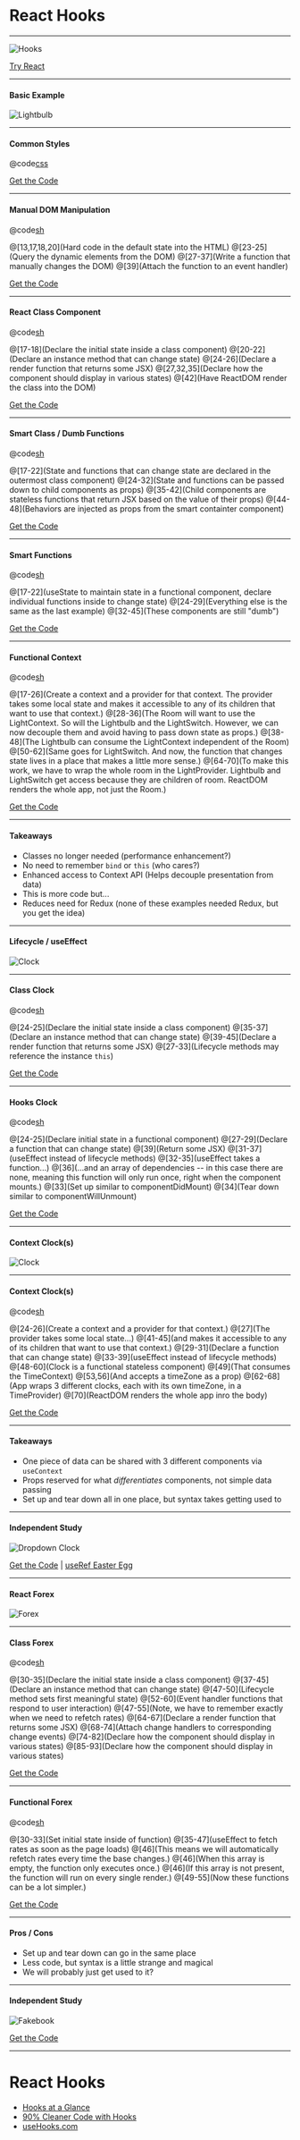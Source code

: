 # React Hooks

---

![Hooks](assets/image/hooks.png)

[Try React](https://reactjs.org/docs/getting-started.html#try-react)

---

#### Basic Example

![Lightbulb](assets/gifs/lightbulb.gif)

---

#### Common Styles

@code[css](code/lightbulb.css)

[Get the Code](https://raw.githubusercontent.com/wyncode/gitpitch_react_hooks/master/code/lightbulb.css)

---


#### Manual DOM Manipulation

@code[sh](code/lightbulb_simple_vanilla.html)

@[13,17,18,20](Hard code in the default state into the HTML)
@[23-25](Query the dynamic elements from the DOM)
@[27-37](Write a function that manually changes the DOM)
@[39](Attach the function to an event handler)

[Get the Code](https://raw.githubusercontent.com/wyncode/gitpitch_react_hooks/master/code/lightbulb_simple_vanilla.html)

---

#### React Class Component

@code[sh](code/lightbulb_simple_react_class.html)

@[17-18](Declare the initial state inside a class component)
@[20-22](Declare an instance method that can change state)
@[24-26](Declare a render function that returns some JSX)
@[27,32,35](Declare how the component should display in various states)
@[42](Have ReactDOM render the class into the DOM)

[Get the Code](https://raw.githubusercontent.com/wyncode/gitpitch_react_hooks/master/code/lightbulb_simple_react_class.html)

---

#### Smart Class / Dumb Functions

@code[sh](code/lightbulb_simple_react_functional.html)

@[17-22](State and functions that can change state are declared in the outermost class component)
@[24-32](State and functions can be passed down to child components as props)
@[35-42](Child components are stateless functions that return JSX based on the value of their props)
@[44-48](Behaviors are injected as props from the smart containter component)

[Get the Code](https://raw.githubusercontent.com/wyncode/gitpitch_react_hooks/master/code/lightbulb_simple_react_functional.html)

---

#### Smart Functions

@code[sh](code/lightbulb_simple_react_hooks.html)

@[17-22](useState to maintain state in a functional component, declare individual functions inside to change state)
@[24-29](Everything else is the same as the last example)
@[32-45](These components are still "dumb")

[Get the Code](https://raw.githubusercontent.com/wyncode/gitpitch_react_hooks/master/code/lightbulb_simple_react_hooks.html)

---

#### Functional Context

@code[sh](code/lightbulb_simple_hooks_context.html)

@[17-26](Create a context and a provider for that context.  The provider takes some local state and makes it accessible to any of its children that want to use that context.)
@[28-36](The Room will want to use the LightContext.  So will the Lightbulb and the LightSwitch.  However, we can now decouple them and avoid having to pass down state as props.)
@[38-48](The Lightbulb can consume the LightContext independent of the Room)
@[50-62](Same goes for LightSwitch.  And now, the function that changes state lives in a place that makes a little more sense.)
@[64-70](To make this work, we have to wrap the whole room in the LightProvider.  Lightbulb and LightSwitch get access because they are children of room.  ReactDOM renders the whole app, not just the Room.)

[Get the Code](https://raw.githubusercontent.com/wyncode/gitpitch_react_hooks/master/code/lightbulb_simple_react_hooks_context.html)

---

#### Takeaways

* Classes no longer needed (performance enhancement?)
* No need to remember `bind` or `this` (who cares?)
* Enhanced access to Context API (Helps decouple presentation from data)
* This is more code but...
* Reduces need for Redux (none of these examples needed Redux, but you get the idea)

---

#### Lifecycle / useEffect

![Clock](assets/gifs/clock.gif)

---

#### Class Clock

@code[sh](code/clock_react.html)

@[24-25](Declare the initial state inside a class component)
@[35-37](Declare an instance method that can change state)
@[39-45](Declare a render function that returns some JSX)
@[27-33](Lifecycle methods may reference the instance `this`)

[Get the Code](https://raw.githubusercontent.com/wyncode/gitpitch_react_hooks/master/code/clock_react.html)

---

#### Hooks Clock

@code[sh](code/clock_react_hooks.html)

@[24-25](Declare initial state in a functional component)
@[27-29](Declare a function that can change state)
@[39](Return some JSX)
@[31-37](useEffect instead of lifecycle methods)
@[32-35](useEffect takes a function...)
@[36](...and an array of dependencies -- in this case there are none, meaning this function will only run once, right when the component mounts.)
@[33](Set up similar to componentDidMount)
@[34](Tear down similar to componentWillUnmount)

[Get the Code](https://raw.githubusercontent.com/wyncode/gitpitch_react_hooks/master/code/clock_react_hooks.html)

---

#### Context Clock(s)

![Clock](assets/gifs/context_clock.gif)

---

#### Context Clock(s)

@code[sh](code/clock_react_hooks_context.html)

@[24-26](Create a context and a provider for that context.)
@[27](The provider takes some local state...)
@[41-45](and makes it accessible to any of its children that want to use that context.)
@[29-31](Declare a function that can change state)
@[33-39](useEffect instead of lifecycle methods)
@[48-60](Clock is a functional stateless component)
@[49](That consumes the TimeContext)
@[53,56](And accepts a timeZone as a prop)
@[62-68](App wraps 3 different clocks, each with its own timeZone, in a TimeProvider)
@[70](ReactDOM renders the whole app inro the body)

[Get the Code](https://raw.githubusercontent.com/wyncode/gitpitch_react_hooks/master/code/clock_react_hooks_context.html)

---

#### Takeaways

* One piece of data can be shared with 3 different components via `useContext`
* Props reserved for what _differentiates_ components, not simple data passing
* Set up and tear down all in one place, but syntax takes getting used to

---

#### Independent Study

![Dropdown Clock](assets/gifs/context_clock_dropdown.gif)

[Get the Code](https://github.com/andyweiss1982/timezone-clock) | [useRef Easter Egg](https://github.com/andyweiss1982/timezone-clock/blob/f95c3b5ba2c07dc5b2ba694d59d85528d18d1ad1/src/components/TimeZonePicker.js#L9)

---

#### React Forex

![Forex](assets/gifs/forex.gif)

---

#### Class Forex

@code[sh](code/forex_react.html)

@[30-35](Declare the initial state inside a class component)
@[37-45](Declare an instance method that can change state)
@[47-50](Lifecycle method sets first meaningful state)
@[52-60](Event handler functions that respond to user interaction)
@[47-55](Note, we have to remember exactly when we need to refetch rates)
@[64-67](Declare a render function that returns some JSX)
@[68-74](Attach change handlers to corresponding change events)
@[74-82](Declare how the component should display in various states)
@[85-93](Declare how the component should display in various states)

[Get the Code](https://raw.githubusercontent.com/wyncode/gitpitch_react_hooks/master/code/forex_react.html)

---

#### Functional Forex

@code[sh](code/forex_react_hooks.html)

@[30-33](Set initial state inside of function)
@[35-47](useEffect to fetch rates as soon as the page loads)
@[46](This means we will automatically refetch rates every time the base changes.)
@[46](When this array is empty, the function only executes once.)
@[46](If this array is not present, the function will run on every single render.)
@[49-55](Now these functions can be a lot simpler.)

[Get the Code](https://raw.githubusercontent.com/wyncode/gitpitch_react_hooks/master/code/forex_react_hooks.html)

---

#### Pros / Cons

* Set up and tear down can go in the same place
* Less code, but syntax is a little strange and magical
* We will probably just get used to it?

---

#### Independent Study

![Fakebook](assets/gifs/fakebook.gif)

[Get the Code](https://github.com/andyweiss1982/the_fakebook)

---

# React Hooks

* [Hooks at a Glance](https://reactjs.org/docs/hooks-overview.html)
* [90% Cleaner Code with Hooks](https://www.youtube.com/watch?v=wXLf18DsV-I)
* [useHooks.com](https://usehooks.com/)
